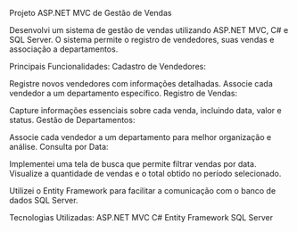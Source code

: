 Projeto ASP.NET MVC de Gestão de Vendas

Desenvolvi um sistema de gestão de vendas utilizando ASP.NET MVC, C# e SQL Server. O sistema permite o registro de vendedores, suas vendas e associação a departamentos.

Principais Funcionalidades:
Cadastro de Vendedores:

Registre novos vendedores com informações detalhadas.
Associe cada vendedor a um departamento específico.
Registro de Vendas:

Capture informações essenciais sobre cada venda, incluindo data, valor e status.
Gestão de Departamentos:

Associe cada vendedor a um departamento para melhor organização e análise.
Consulta por Data:

Implementei uma tela de busca que permite filtrar vendas por data.
Visualize a quantidade de vendas e o total obtido no período selecionado.

Utilizei o Entity Framework para facilitar a comunicação com o banco de dados SQL Server.

Tecnologias Utilizadas:
ASP.NET MVC
C#
Entity Framework
SQL Server
